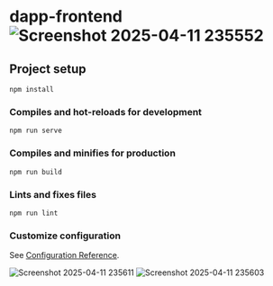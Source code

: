 # dapp-frontend![Screenshot 2025-04-11 235552](https://github.com/user-attachments/assets/c5f558d0-24be-4d52-a347-e15ca546f4b3)


## Project setup
```
npm install
```

### Compiles and hot-reloads for development
```
npm run serve
```

### Compiles and minifies for production
```
npm run build
```

### Lints and fixes files
```
npm run lint
```

### Customize configuration
See [Configuration Reference](https://cli.vuejs.org/config/).

![Screenshot 2025-04-11 235611](https://github.com/user-attachments/assets/17f91c61-f19a-4433-a256-b451cadc9efa)
![Screenshot 2025-04-11 235603](https://github.com/user-attachments/assets/ddfdf306-74e8-4061-9e6b-81f7847fb6de)

